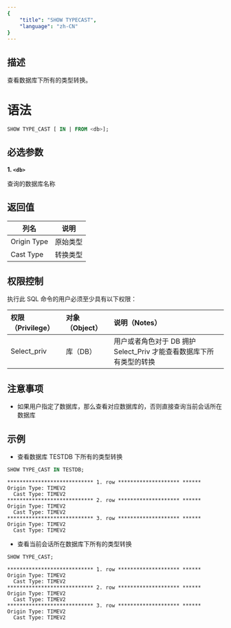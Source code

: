 ```yaml
---
{
    "title": "SHOW TYPECAST",
    "language": "zh-CN"
}
---
```


<!--
Licensed to the Apache Software Foundation (ASF) under one
or more contributor license agreements.  See the NOTICE file
distributed with this work for additional information
regarding copyright ownership.  The ASF licenses this file
to you under the Apache License, Version 2.0 (the
"License"); you may not use this file except in compliance
with the License.  You may obtain a copy of the License at

http://www.apache.org/licenses/LICENSE-2.0

Unless required by applicable law or agreed to in writing,
software distributed under the License is distributed on an
"AS IS" BASIS, WITHOUT WARRANTIES OR CONDITIONS OF ANY
KIND, either express or implied.  See the License for the
specific language governing permissions and limitations
under the License.
-->


## 描述

查看数据库下所有的类型转换。


# 语法

```sql
SHOW TYPE_CAST [ IN | FROM <db>];
```

## 必选参数

**1. `<db>`**
    
查询的数据库名称

## 返回值

| 列名        | 说明         |
|-------------|--------------|
| Origin Type | 原始类型     |
| Cast Type   | 转换类型     |


## 权限控制

执行此 SQL 命令的用户必须至少具有以下权限：

| 权限（Privilege） | 对象（Object） | 说明（Notes）                     |
| :---------------- |:-----------|:------------------------------|
| Select_priv        | 库（DB）      | 用户或者角色对于 DB 拥护 Select_Priv 才能查看数据库下所有类型的转换 |


## 注意事项

- 如果用户指定了数据库，那么查看对应数据库的，否则直接查询当前会话所在数据库

## 示例

- 查看数据库 TESTDB 下所有的类型转换
```sql
SHOW TYPE_CAST IN TESTDB;
```
```text
**************************** 1. row ******************** ******
Origin Type: TIMEV2
  Cast Type: TIMEV2
**************************** 2. row ******************** ******
Origin Type: TIMEV2
  Cast Type: TIMEV2
**************************** 3. row ******************** ******
Origin Type: TIMEV2
  Cast Type: TIMEV2
```

- 查看当前会话所在数据库下所有的类型转换

```sql
SHOW TYPE_CAST;
```
```text
**************************** 1. row ******************** ******
Origin Type: TIMEV2
  Cast Type: TIMEV2
**************************** 2. row ******************** ******
Origin Type: TIMEV2
  Cast Type: TIMEV2
**************************** 3. row ******************** ******
Origin Type: TIMEV2
  Cast Type: TIMEV2
```




